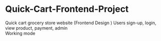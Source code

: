 # Quick-Cart-Frontend-Project
Quick cart grocery store  website  (Frontend Design )   Users sign-up, login, view product, payment, admin 
<br>
Working mode
